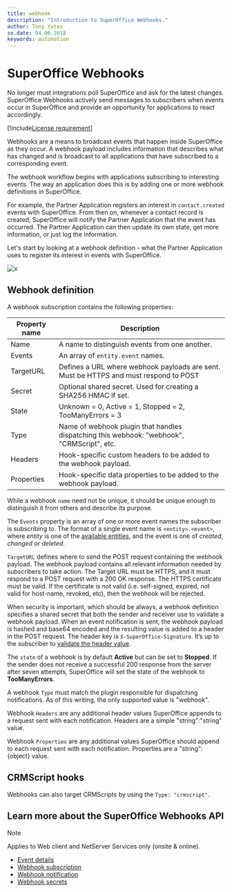 ```yaml
---
title: webhook
description: "Introduction to SuperOffice Webhooks."
author: Tony Yates
so.date: 04.06.2018
keywords: automation
---
```


# SuperOffice Webhooks

No longer must integrations poll SuperOffice and ask for the latest changes. SuperOffice Webhooks actively send messages to subscribers when events occur in SuperOffice and provide an opportunity for applications to react accordingly.

[!include[License requirement](../../includes/req-dev-tools.md)]

Webhooks are a means to broadcast events that happen inside SuperOffice as they occur. A webhook payload includes information that describes what has changed and is broadcast to all applications that have subscribed to a corresponding event.

The webhook workflow begins with applications subscribing to interesting events. The way an application does this is by adding one or more webhook definitions in SuperOffice.

For example, the Partner Application registers an interest in `contact.created` events with SuperOffice. From then on, whenever a contact record is created, SuperOffice will notify the Partner Application that the event has occurred. The Partner Application can then update its own state, get more information, or just log the information.

Let's start by looking at a webhook definition - what the Partner Application uses to register its interest in events with SuperOffice.

![x][img1]

## Webhook definition

A webhook subscription contains the following properties:

| Property name | Description |
|---|---|
| Name | A name to distinguish events from one another. |
| Events | An array of `entity.event` names. |
| TargetURL | Defines a URL where webhook payloads are sent. Must be HTTPS and must respond to POST |
| Secret | Optional shared secret. Used for creating a SHA256 HMAC if set. |
| State | Unknown = 0, Active = 1, Stopped = 2, TooManyErrors = 3 |
| Type | Name of webhook plugin that handles dispatching this webhook: "webhook", "CRMScript", etc. |
| Headers | Hook-specific custom headers to be added to the webhook payload. |
| Properties | Hook-specific data properties to be added to the webhook payload. |

While a webhook `name` need not be unique, it should be unique enough to distinguish it from others and describe its purpose.

The `Events` property is an array of one or more event names the subscriber is subscribing to. The format of a single event name is `<entity>.<event>`, where *entity* is one of the [available entities][1], and the event is one of *created*, *changed* or *deleted*.

`TargetURL` defines where to send the POST request containing the webhook payload. The webhook payload contains all relevant information needed by subscribers to take action. The Target URL must be HTTPS, and it must respond to a POST request with a 200 OK response. The HTTPS certificate must be valid. If the certificate is not valid (i.e. self-signed, expired, not valid for host-name, revoked, etc), then the webhook will be rejected.

When security is important, which should be always, a webhook definition specifies a shared secret that both the sender and receiver use to validate a webhook payload. When an event notification is sent, the webhook payload is hashed and base64 encoded and the resulting value is added to a header in the POST request. The header key is `X-SuperOffice-Signature`. It’s up to the subscriber to [validate the header value][4].

The `state` of a webhook is by default **Active** but can be set to **Stopped**. If the sender does not receive a successful 200 response from the server after seven attempts, SuperOffice will set the state of the webhook to **TooManyErrors**.

A webhook `Type` must match the plugin responsible for dispatching notifications. As of this writing, the only supported value is "webhook".

Webhook `Headers` are any additional header values SuperOffice appends to a request sent with each notification. Headers are a simple "string":"string" value.

Webhook `Properties` are any additional values SuperOffice should append to each request sent with each notification. Properties are a "string": {object} value.

## CRMScript hooks

Webhooks can also target CRMScripts by using the `Type: "crmscript"`. <!-- See @webhooks_crmscript for details. -->

## Learn more about the SuperOffice Webhooks API

> [!NOTE]
> Applies to Web client and NetServer Services only (onsite & online).

* [Event details][1]
* [Webhook subscription][2]
* [Webhook notification][3]
* [Webhook secrets][4]

<!-- Referenced links -->
[1]: event-details.md
[2]: subscription.md
[3]: notification.md
[4]: security.md

<!-- Referenced images -->
[img1]: media/webhook-subscribe-notification.png
